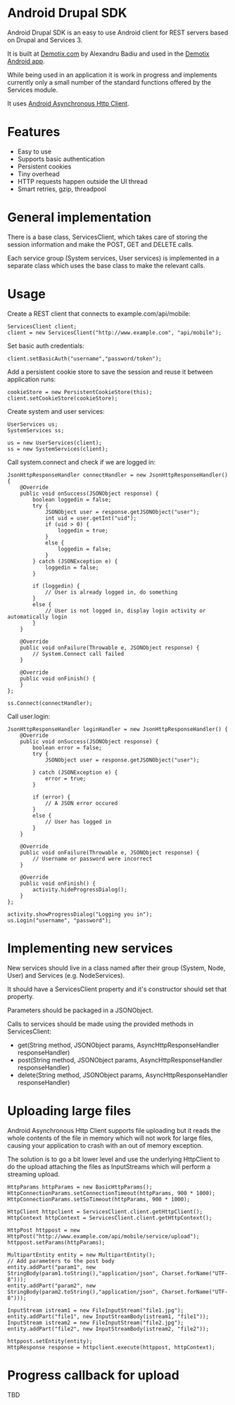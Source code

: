 Android Drupal SDK
================================

Android Drupal SDK is an easy to use Android client for REST servers based on Drupal and Services 3.

It is built at [Demotix.com](http://www.demotix.com/ "Demotix.com") by Alexandru Badiu and used in the [Demotix Android app](https://play.google.com/store/apps/details?id=com.demotix).

While being used in an application it is work in progress and implements currently only a small number of the standard functions offered by the Services module.

It uses [Android Asynchronous Http Client](http://loopj.com/android-async-http/).

Features
========

* Easy to use
* Supports basic authentication
* Persistent cookies
* Tiny overhead
* HTTP requests happen outside the UI thread
* Smart retries, gzip, threadpool

General implementation
======================

There is a base class, ServicesClient, which takes care of storing the session information and make the POST, GET and DELETE calls.

Each service group (System services, User services) is implemented in a separate class which uses the base class to make the relevant calls.

Usage
=====

Create a REST client that connects to example.com/api/mobile:

    ServicesClient client;
    client = new ServicesClient("http://www.example.com", "api/mobile");

Set basic auth credentials:
    
    client.setBasicAuth("username","password/token");

Add a persistent cookie store to save the session and reuse it between application runs:
    
    cookieStore = new PersistentCookieStore(this);
    client.setCookieStore(cookieStore);

Create system and user services:

    UserServices us;
    SystemServices ss;

    us = new UserServices(client);
    ss = new SystemServices(client);

Call system.connect and check if we are logged in:
    
    JsonHttpResponseHandler connectHandler = new JsonHttpResponseHandler() {
        @Override
        public void onSuccess(JSONObject response) {
            boolean loggedin = false;
            try {
                JSONObject user = response.getJSONObject("user");
                int uid = user.getInt("uid");
                if (uid > 0) {
                    loggedin = true;
                }
                else {
                    loggedin = false;
                }
            } catch (JSONException e) {
                loggedin = false;
            }

            if (loggedin) {
                // User is already logged in, do something 
            }
            else {
                // User is not logged in, display login activity or automatically login
            }
        }

        @Override
        public void onFailure(Throwable e, JSONObject response) {
            // System.Connect call failed
        }

        @Override
        public void onFinish() {
        }
    };

    ss.Connect(connectHandler);

Call user.login:

    JsonHttpResponseHandler loginHandler = new JsonHttpResponseHandler() {
        @Override
        public void onSuccess(JSONObject response) {
            boolean error = false;
            try {
                JSONObject user = response.getJSONObject("user");
          
            } catch (JSONException e) {
                error = true;
            }

            if (error) {
                // A JSON error occured
            }
            else {
                // User has logged in
            }
        }

        @Override
        public void onFailure(Throwable e, JSONObject response) {
            // Username or password were incorrect
        }

        @Override
        public void onFinish() {
            activity.hideProgressDialog();
        }
    };

    activity.showProgressDialog("Logging you in");
    us.Login("username", "password");

Implementing new services
=========================

New services should live in a class named after their group (System, Node, User) and Services (e.g. NodeServices). 

It should have a ServicesClient property and it's constructor should set that property. 

Parameters should be packaged in a JSONObject.

Calls to services should be made using the provided methods in ServicesClient:

* get(String method, JSONObject params, AsyncHttpResponseHandler responseHandler)
* post(String method, JSONObject params, AsyncHttpResponseHandler responseHandler)
* delete(String method, JSONObject params, AsyncHttpResponseHandler responseHandler)


Uploading large files
=====================

Android Asynchronous Http Client supports file uploading but it reads the whole contents of the file in memory 
which will not work for large files, causing your application to crash with an out of memory exception.

The solution is to go a bit lower level and use the underlying HttpClient to do the upload attaching the files as 
InputStreams which will perform a streaming upload.

    HttpParams httpParams = new BasicHttpParams();
    HttpConnectionParams.setConnectionTimeout(httpParams, 900 * 1000);
    HttpConnectionParams.setSoTimeout(httpParams, 900 * 1000);

    HttpClient httpclient = ServicesClient.client.getHttpClient();
    HttpContext httpContext = ServicesClient.client.getHttpContext();

    HttpPost httppost = new HttpPost("http://www.example.com/api/mobile/service/upload");
    httppost.setParams(httpParams);

    MultipartEntity entity = new MultipartEntity();
    // Add parameters to the post body
    entity.addPart("param1", new StringBody(param1.toString(),"application/json", Charset.forName("UTF-8")));
    entity.addPart("param2", new StringBody(param2.toString(),"application/json", Charset.forName("UTF-8")));

    InputStream istream1 = new FileInputStream("file1.jpg");
    entity.addPart("file1", new InputStreamBody(istream1, "file1"));
    InputStream istream2 = new FileInputStream("file2.jpg");
    entity.addPart("file2", new InputStreamBody(istream2, "file2"));

    httppost.setEntity(entity);
    HttpResponse response = httpclient.execute(httppost, httpContext);


Progress callback for upload
============================

TBD
